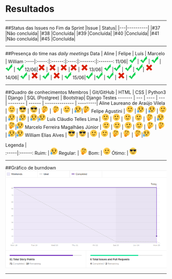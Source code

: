 # Resultados

***

##Status das Issues no Fim da Sprint
|Issue 	| Status|
|---|----------|
|#37 |Não concluída|
|#38 |Concluída|
|#39 |Concluída|
|#40 |Concluída|
|#41 |Não concluída|
|#45 |Concluída|


***

##Presença do time nas *daily meetings*
Data | Aline | Felipe | Luís | Marcelo | William
:----|:-----:|:------:|:----:|:-------:|:-------:
11/06| ![Presente](../../img/ok.png) |  ![Presente](../../img/ok.png) | ![Presente](../../img/ok.png) |  ![Presente](../../img/ok.png) |  ![Presente](../../img/ok.png)
12/06|![Faltou](../../img/x.png)  | ![Faltou](../../img/x.png)  | ![Faltou](../../img/x.png) |![Faltou](../../img/x.png)   | ![Faltou](../../img/x.png)
13/06| ![Presente](../../img/ok.png) |![Presente](../../img/ok.png)  | ![Presente](../../img/ok.png) |  ![Presente](../../img/ok.png)| ![Faltou](../../img/x.png) 
14/06| ![Presente](../../img/ok.png) | ![Faltou](../../img/x.png)  | ![Presente](../../img/ok.png) | ![Faltou](../../img/x.png) | ![Presente](../../img/ok.png) 
15/06|![Presente](../../img/ok.png)   |![Presente](../../img/ok.png)   | ![Presente](../../img/ok.png) | ![Faltou](../../img/x.png) | ![Presente](../../img/ok.png)

***

##Quadro de conhecimentos
Membros | Git/GitHub | HTML | CSS | Python3 | Django | SQL (Postgree) | Bootstrap| Django Testes
------- | --- | ---- | --- | -------- | ------ | -------------- | ---------|
Aline Laureano de Araújo Vilela   | ![Bom](../../img/happy.png) | ![Ótimo](../../img/cool.png) | ![Ótimo](../../img/cool.png) | ![Regular](../../img/thinking.png) | ![Regular](../../img/thinking.png) | ![Bom](../../img/happy.png) | ![Ruim](../../img/sad.png)|![Regular](../../img/thinking.png)
Felipe Agustini | ![Bom](../../img/happy.png) | ![Ruim](../../img/sad.png)  | ![Ruim](../../img/sad.png) | ![Bom](../../img/happy.png) | ![Ruim](../../img/sad.png) | ![Ruim](../../img/sad.png) | ![Ruim](../../img/sad.png)|![Ruim](../../img/sad.png)
Luís Cláudio Telles Lima | ![Bom](../../img/happy.png) | ![Bom](../../img/happy.png)  | ![Bom](../../img/happy.png)  | ![Bom](../../img/happy.png) | ![Regular](../../img/thinking.png) | ![Ruim](../../img/sad.png) | ![Regular](../../img/thinking.png)|![Ruim](../../img/sad.png)
Marcelo Ferreira Magalhães Júnior | ![Bom](../../img/happy.png)  | ![Bom](../../img/happy.png)  | ![Bom](../../img/happy.png)  | ![Bom](../../img/happy.png)  | ![Regular](../../img/thinking.png) | ![Regular](../../img/thinking.png) | ![Ruim](../../img/sad.png)|![Ruim](../../img/sad.png)
William Elias Alves | ![Ótimo](../../img/cool.png) | ![Ótimo](../../img/cool.png) | ![Bom](../../img/happy.png) | ![Bom](../../img/happy.png)  | ![Regular](../../img/thinking.png) | ![Regular](../../img/thinking.png) | ![Regular](../../img/thinking.png)|![Ruim](../../img/sad.png)

Legenda |  
:-----|:------:
 Ruim: | ![Ruim](../../img/sad.png)
 Regular: | ![Regular](../../img/thinking.png) 
 Bom: | ![Bom](../../img/happy.png)
 Ótimo: | ![Ótimo](../../img/cool.png)


***

##Gráfico de burndown
![Burndown Sprint08](/img/burndown_sprint08.png)

***

